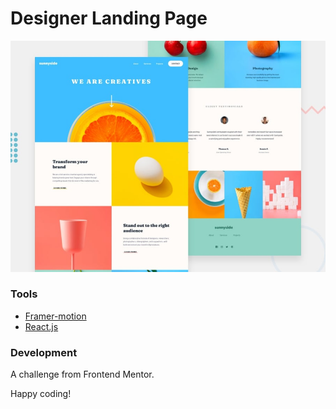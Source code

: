 # Designer Landing Page

![Design preview for the designer landing page.](./src/components/images/preview.jpg)

### Tools

- [Framer-motion](https://www.framer.com/motion/)
- [React.js](https://reactjs.org/)

### Development

A challenge from Frontend Mentor.

Happy coding!
